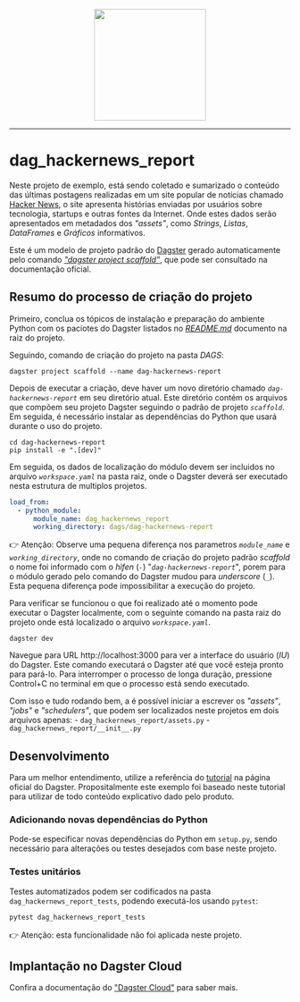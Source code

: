 <p align="center">
   <img src="https://dagster.io/images/brand/logos/dagster-primary-horizontal.png" width="200" style="max-width: 200px;">
</p>

_____

# dag_hackernews_report

Neste projeto de exemplo, está sendo coletado e sumarizado o conteúdo das últimas postagens realizadas em um site popular de notícias chamado [Hacker News](https://news.ycombinator.com/), o site apresenta histórias enviadas por usuários sobre tecnologia, startups e outras fontes da Internet. Onde estes dados serão apresentados em metadados dos _"assets"_, como *Strings*, *Listas*, *DataFrames* e *Gráficos* informativos.

Este é um modelo de projeto padrão do [Dagster](https://dagster.io/) gerado automaticamente pelo comando [*"dagster project scaffold"*](https://docs.dagster.io/getting-started/create-new-project), que pode ser consultado na documentação oficial.


## Resumo do processo de criação do projeto

Primeiro, conclua os tópicos de instalação e preparação do ambiente Python com os paciotes do Dagster listados no [*README.md*](../README.md) documento na raiz do projeto.

Seguindo, comando de criação do projeto na pasta _DAGS_:

```shell
dagster project scaffold --name dag-hackernews-report
```

Depois de executar a criação, deve haver um novo diretório chamado _`dag-hackernews-report`_ em seu diretório atual. Este diretório contém os arquivos que compõem seu projeto Dagster seguindo o padrão de projeto _`scaffold`_. Em seguida, é necessário instalar as dependências do Python que usará durante o uso do projeto.

```shell
cd dag-hackernews-report
pip install -e ".[dev]"
```

Em seguida, os dados de localização do módulo devem ser incluidos no arquivo _`workspace.yaml`_ na pasta raiz, onde o Dagster deverá ser executado nesta estrutura de multiplos projetos.

```yaml
load_from:
  - python_module:
      module_name: dag_hackernews_report
      working_directory: dags/dag-hackernews-report
```

👉 Atenção: Observe uma pequena diferença nos parametros _`module_name`_ e _`working_directory`_, onde no comando de criação do projeto padrão _scaffold_ o nome foi informado com o _hìfen_ (_`-`_) "_`dag-hackernews-report`_", porem para o módulo gerado pelo comando do Dagster mudou para _underscore_ (_`_`_). Esta pequena diferença pode impossibilitar a execução do projeto.


Para verificar se funcionou o que foi realizado até o momento pode executar o Dagster localmente, com o seguinte comando na pasta raiz do projeto onde está localizado o arquivo _`workspace.yaml`_.

```shell
dagster dev
```

Navegue para URL http://localhost:3000 para ver a interface do usuário (_IU_) do Dagster. Este comando executará o Dagster até que você esteja pronto para pará-lo. Para interromper o processo de longa duração, pressione Control+C no terminal em que o processo está sendo executado.

Com isso e tudo rodando bem, a é possível iniciar a escrever os _"assets"_, _"jobs"_ e _"schedulers"_, que podem ser localizados neste projetos em dois arquivos apenas:
    - `dag_hackernews_report/assets.py`
    - `dag_hackernews_report/__init__.py`


## Desenvolvimento

Para um melhor entendimento, utilize a referência do [tutorial](https://docs.dagster.io/tutorial/introduction) na página oficial do Dagster. Propositalmente este exemplo foi baseado neste tutorial para utilizar de todo conteúdo explicativo dado pelo produto.

### Adicionando novas dependências do Python

Pode-se especificar novas dependências do Python em `setup.py`, sendo necessário para alterações ou testes desejados com base neste projeto.

### Testes unitários

Testes automatizados podem ser codificados na pasta `dag_hackernews_report_tests`, podendo executá-los usando `pytest`:

```bash
pytest dag_hackernews_report_tests
```

👉 Atenção: esta funcionalidade não foi aplicada neste projeto.

## Implantação no Dagster Cloud

Confira a documentação do ["Dagster Cloud"](https://docs.dagster.cloud) para saber mais.

